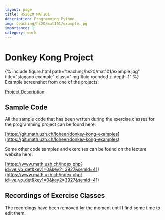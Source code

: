 ```yaml
---
layout: page
title: HS2020 MAT101
description: Programming Python
img: teaching/hs20/mat101/example.jpg
importance: 1
category: work
---
```


# Donkey Kong  Project

<div class="row">
    <div class="col-sm mt-3 mt-md-0">
        {% include figure.html path="teaching/hs20/mat101/example.jpg" title="stagano example" class="img-fluid rounded z-depth-1" %}
    </div>
</div>
<div class="caption">
    Example screenshot from one of the projects.
</div>


<a href="/teaching/hs19/mat101/project_tetris.pdf">Project Description</a>

## Sample Code

All the sample code that has been written during the exercise classes for the
programming project can be found here:

[https://git.math.uzh.ch/loheer/donkey-kong-examples](https://git.math.uzh.ch/loheer/donkey-kong-examples)

Some other code samples and exercises can be found on the lecture website here:

[https://www.math.uzh.ch/index.php?id=ve_vo_det&key1=0&key2=3927&semId=41](https://www.math.uzh.ch/index.php?id=ve_vo_det&key1=0&key2=3927&semId=41)


## Recordings of Exercise Classes

The recordings have been removed for the moment until I find some time to edit them.